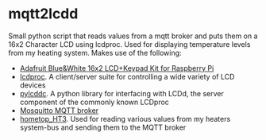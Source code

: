 # mqtt2lcdd
Small python script that reads values from a mqtt broker and puts them on a 16x2 Character LCD using lcdproc. Used for displaying temperature levels from my heating system.
Makes use of the following:
* [Adafruit Blue&White 16x2 LCD+Keypad Kit for Raspberry Pi](https://www.adafruit.com/product/1115)
* [lcdproc](https://github.com/lcdproc/lcdproc). A client/server suite for controlling a wide variety of LCD devices 
* [pylcddc](https://pypi.org/project/pylcddc/). A python library for interfacing with LCDd, the server component of the commonly known LCDproc
* [Mosquitto MQTT broker](https://mosquitto.org/)
* [hometop_HT3](https://github.com/norberts1/hometop_HT3). Used for reading various values from my heaters system-bus and sending them to the MQTT broker
